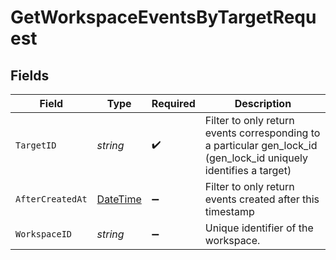 # GetWorkspaceEventsByTargetRequest


## Fields

| Field                                                                                                             | Type                                                                                                              | Required                                                                                                          | Description                                                                                                       |
| ----------------------------------------------------------------------------------------------------------------- | ----------------------------------------------------------------------------------------------------------------- | ----------------------------------------------------------------------------------------------------------------- | ----------------------------------------------------------------------------------------------------------------- |
| `TargetID`                                                                                                        | *string*                                                                                                          | :heavy_check_mark:                                                                                                | Filter to only return events corresponding to a particular gen_lock_id (gen_lock_id uniquely identifies a target) |
| `AfterCreatedAt`                                                                                                  | [DateTime](https://learn.microsoft.com/en-us/dotnet/api/system.datetime?view=net-5.0)                             | :heavy_minus_sign:                                                                                                | Filter to only return events created after this timestamp                                                         |
| `WorkspaceID`                                                                                                     | *string*                                                                                                          | :heavy_minus_sign:                                                                                                | Unique identifier of the workspace.                                                                               |